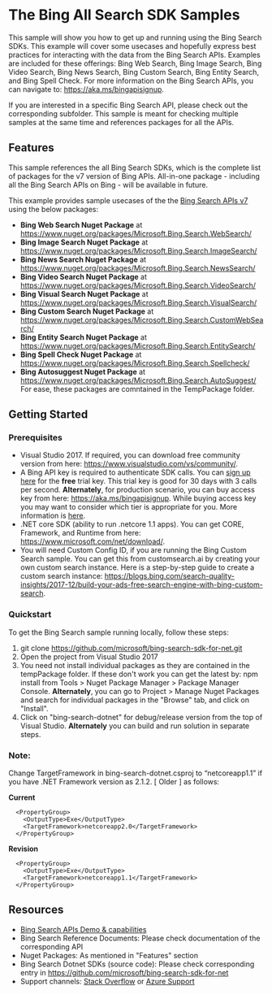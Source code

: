 

# The Bing All Search SDK Samples

This sample will show you how to get up and running using the Bing Search SDKs. This example will cover some usecases and hopefully express best practices for interacting with the data from the Bing Search APIs. Examples are included for these offerings: Bing Web Search, Bing Image Search, Bing Video Search, Bing News Search, Bing Custom Search, Bing Entity Search, and Bing Spell Check. For more information on the Bing Search APIs, you can navigate to: https://aka.ms/bingapisignup. 

If you are interested in a specific Bing Search API, please check out the corresponding subfolder. This sample is meant for checking multiple samples at the same time and references packages for all the APIs.

## Features

This sample references the all Bing Search SDKs, which is the complete list of packages for the v7 version of Bing APIs. All-in-one package - including all the Bing Search APIs on Bing - will be available in future.

This example provides sample usecases of the the [Bing Search APIs v7](https://github.com/microsoft/bing-search-sdk-for-net/tree/main/samples/BingSearchSamples) using the below packages:

* **Bing Web Search Nuget Package** at https://www.nuget.org/packages/Microsoft.Bing.Search.WebSearch/
* **Bing Image Search Nuget Package** at https://www.nuget.org/packages/Microsoft.Bing.Search.ImageSearch/
* **Bing News Search Nuget Package** at https://www.nuget.org/packages/Microsoft.Bing.Search.NewsSearch/
* **Bing Video Search Nuget Package** at https://www.nuget.org/packages/Microsoft.Bing.Search.VideoSearch/
* **Bing Visual Search Nuget Package** at https://www.nuget.org/packages/Microsoft.Bing.Search.VisualSearch/
* **Bing Custom Search Nuget Package** at https://www.nuget.org/packages/Microsoft.Bing.Search.CustomWebSearch/
* **Bing Entity Search Nuget Package** at https://www.nuget.org/packages/Microsoft.Bing.Search.EntitySearch/
* **Bing Spell Check Nuget Package** at https://www.nuget.org/packages/Microsoft.Bing.Search.Spellcheck/
* **Bing Autosuggest Nuget Package** at https://www.nuget.org/packages/Microsoft.Bing.Search.AutoSuggest/
For ease, these packages are comntained in the TempPackage folder. 

## Getting Started

### Prerequisites

- Visual Studio 2017. If required, you can download free community version from here: https://www.visualstudio.com/vs/community/.
- A Bing API key is required to authenticate SDK calls. You can [sign up here](hhttps://aka.ms/bingapisignup) for the **free** trial key. This trial key is good for 30 days with 3 calls per second. **Alternately**, for production scenario, you can buy access key from here: https://aka.ms/bingapisignup. While buying access key you may want to consider which tier is appropriate for you. More information is [here](https://aka.ms/bingapisignup). 
- .NET core SDK (ability to run .netcore 1.1 apps). You can get CORE, Framework, and Runtime from here: https://www.microsoft.com/net/download/. 
- You will need Custom Config ID, if you are running the Bing Custom Search sample. You can get this from customsearch.ai by creating your own custom search instance. Here is a step-by-step guide to create a custom search instance: https://blogs.bing.com/search-quality-insights/2017-12/build-your-ads-free-search-engine-with-bing-custom-search.

### Quickstart

To get the Bing Search sample running locally, follow these steps:

1. git clone https://github.com/microsoft/bing-search-sdk-for-net.git
2. Open the project from Visual Studio 2017
3. You need not install individual packages as they are contained in the tempPackage folder. If these don't work you can get the latest by: npm install <packages as mentioned above in Features section> from Tools > Nuget Package Manager > Package Manager Console. **Alternately**, you can go to Project > Manage Nuget Packages and search for individual packages in the "Browse" tab, and click on "Install". 
4. Click on "bing-search-dotnet" for debug/release version from the top of Visual Studio. **Alternately** you can build and run solution in separate steps.

### Note: 
Change TargetFramework in bing-search-dotnet.csproj to “netcoreapp1.1” if you have .NET Framework version as 2.1.2. [ Older ] as follows:

**Current**
````  
  <PropertyGroup>
    <OutputType>Exe</OutputType>
    <TargetFramework>netcoreapp2.0</TargetFramework>
  </PropertyGroup>
````
**Revision**
````
  <PropertyGroup>
    <OutputType>Exe</OutputType>
    <TargetFramework>netcoreapp1.1</TargetFramework>
  </PropertyGroup>
````

## Resources
- [Bing Search APIs Demo & capabilities](https://github.com/microsoft/bing-search-sdk-for-net)
- Bing Search Reference Documents: Please check documentation of the corresponding API
- Nuget Packages: As mentioned in "Features" section
- Bing Search Dotnet SDKs (source code): Please check corresponding entry in https://github.com/microsoft/bing-search-sdk-for-net
- Support channels: [Stack Overflow](https://stackoverflow.com/questions/tagged/bing-search) or [Azure Support](https://azure.microsoft.com/en-us/support/options/)
